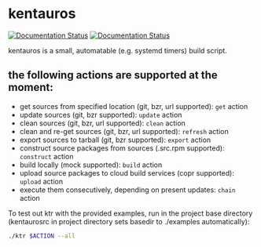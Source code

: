 # kentauros

[![Documentation Status](https://readthedocs.org/projects/kentauros/badge/?version=stable)](http://kentauros.readthedocs.io/en/stable/?badge=stable)
[![Documentation Status](https://readthedocs.org/projects/kentauros/badge/?version=latest)](http://kentauros.readthedocs.io/en/latest/?badge=latest)


kentauros is a small, automatable (e.g. systemd timers) build script.

## the following actions are supported at the moment:

- get sources from specified location (git, bzr, url supported): ```get``` action
- update sources (git, bzr supported): ```update``` action
- clean sources (git, bzr, url supported): ```clean``` action
- clean and re-get sources (git, bzr, url supported): ```refresh``` action
- export sources to tarball (git, bzr supported): ```export``` action
- construct source packages from sources (.src.rpm supported): ```construct``` action
- build locally (mock supported): ```build``` action
- upload source packages to cloud build services (copr supported): ```upload``` action
- execute them consecutively, depending on present updates: ```chain``` action

To test out ktr with the provided examples, run in the project base directory
(kentaurosrc in project directory sets basedir to ./examples automatically):

```sh
./ktr $ACTION --all
```
